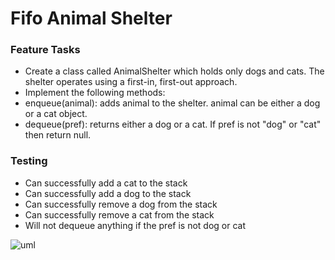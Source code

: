# Fifo Animal Shelter

### Feature Tasks
* Create a class called AnimalShelter which holds only dogs and cats. The shelter operates using a first-in, first-out approach.
* Implement the following methods:
* enqueue(animal): adds animal to the shelter. animal can be either a dog or a cat object.
* dequeue(pref): returns either a dog or a cat. If pref is not "dog" or "cat" then return null.

### Testing
* Can successfully add a cat to the stack
* Can successfully add a dog to the stack
* Can successfully remove a dog from the stack
* Can successfully remove a cat from the stack
* Will not dequeue anything if the pref is not dog or cat

![uml](assest/code12.jpeg)
